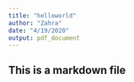 ```yaml
---
title: "helloworld"
author: "Zahra"
date: "4/19/2020"
output: pdf_document
---
```


## This is a markdown file
